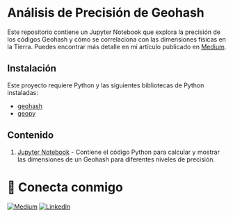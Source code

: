 # Análisis de Precisión de Geohash
Este repositorio contiene un Jupyter Notebook que explora la precisión de los códigos Geohash y cómo se correlaciona con las dimensiones físicas en la Tierra. Puedes encontrar más detalle en mi artículo publicado en [Medium](https://medium.com/@xavier.jacome.p/comprendiendo-la-precisi%C3%B3n-de-los-c%C3%B3digos-geohash-para-la-optimizaci%C3%B3n-de-an%C3%A1lisis-espaciales-c685a8e2b0f).

## Instalación
Este proyecto requiere Python y las siguientes bibliotecas de Python instaladas:
- [geohash](https://github.com/vinsci/geohash)
- [geopy](https://geopy.readthedocs.io/en/stable/#installation)

## Contenido

1. [Jupyter Notebook](./Precision_Geohash.ipynb) - Contiene el código Python para calcular y mostrar las dimensiones de un Geohash para diferentes niveles de precisión.

# <a name="connect"></a> 🔗 Conecta conmigo

<a href="https://medium.com/@xavier.jacome.p" target="_blank"><img alt="Medium" src="https://img.shields.io/badge/medium-%2312100E.svg?&style=for-the-badge&logo=medium&logoColor=white" /></a>
<a href="https://www.linkedin.com/in/xavierjacomep/" target="_blank"><img alt="LinkedIn" src="https://img.shields.io/badge/linkedin-%230077B5.svg?&style=for-the-badge&logo=linkedin&logoColor=white" /></a>
